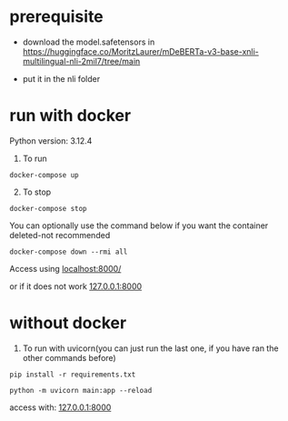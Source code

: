 # prerequisite

- download the model.safetensors in
 https://huggingface.co/MoritzLaurer/mDeBERTa-v3-base-xnli-multilingual-nli-2mil7/tree/main


- put it in the nli folder

# run with docker


Python version: 3.12.4
1. To run
```
docker-compose up
```


2. To stop 
```
docker-compose stop
```

You can optionally use the command below if you want the container deleted-not recommended
```
docker-compose down --rmi all
```

Access using
[localhost:8000/](http://localhost:8000/)

or if it does not work
[127.0.0.1:8000](http://127.0.0.1:8000/)



# without docker

1. To run with uvicorn(you can just run the last one, if you have ran the other commands before)
```
pip install -r requirements.txt

python -m uvicorn main:app --reload
```
access with: 
[127.0.0.1:8000](http://127.0.0.1:8000/)
